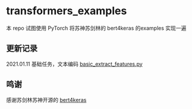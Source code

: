# transformers_examples
本 repo 试图使用 PyTorch 将苏神苏剑林的 bert4keras 的examples 实现一遍

## 更新记录
2021.01.11 基础任务，文本编码  [basic_extract_features.py](https://github.com/holasyb/transformers_examples/blob/main/examples/basic_extract_features.py)

## 鸣谢
感谢苏剑林苏神开源的 [bert4keras](https://github.com/bojone/bert4keras)<br>

